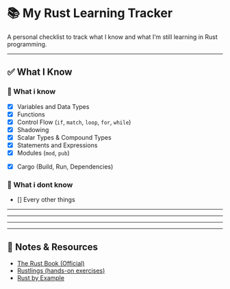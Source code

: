 # 📚 My Rust Learning Tracker

A personal checklist to track what I know and what I’m still learning in Rust programming.

---

## ✅ What I Know

### 🦀 What i know
- [x] Variables and Data Types
- [x] Functions
- [x] Control Flow (`if`, `match`, `loop`, `for`, `while`)
- [x] Shadowing
- [x] Scalar Types & Compound Types
- [x] Statements and Expressions
- [x] Modules (`mod`, `pub`)
<!-- - [x] Basic Error Handling (`Result`, `Option`) -->
- [x] Cargo (Build, Run, Dependencies)

### 🧮 What i dont know
- [] Every other things

---

<!-- ## 🔄 Currently Learning

- [ ] Advanced Error Handling (`thiserror`, `anyhow`)
- [ ] Lifetimes (advanced)
- [ ] Traits (advanced + generics)
- [ ] File I/O (`std::fs`)
- [ ] Testing (`#[test]`, `cargo test`)
- [ ] Ownership with smart pointers (`Box`, `Rc`, `Arc`, `RefCell`)
- [ ] Async Programming (`async`, `await`, `tokio`)
- [ ] Crate publishing on [crates.io](https://crates.io) -->

---

<!-- ## 🔭 Want to Learn Next

- [ ] Web Development with `actix-web` or `axum`
- [ ] CLI Apps with `clap`
- [ ] WASM with `wasm-bindgen`
- [ ] Embedded Systems in Rust
- [ ] Concurrency and Parallelism -->

---

<!-- ## 🛠️ Projects I'm Working On
- [ ] Basic Calculator CLI
- [ ] Todo App (CLI + File Storage)
- [ ] REST API Server with `axum`
- [ ] Smart Contract in Rust (for blockchains like Solana or NEAR) -->

---

## 📌 Notes & Resources
- [The Rust Book (Official)](https://doc.rust-lang.org/book/)
- [Rustlings (hands-on exercises)](https://github.com/rust-lang/rustlings)
- [Rust by Example](https://doc.rust-lang.org/rust-by-example/)
